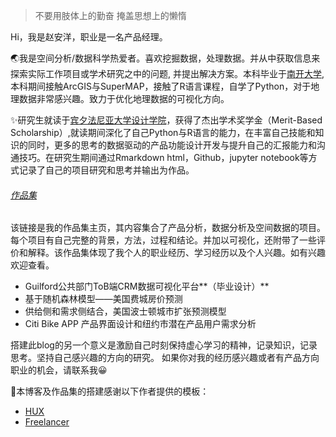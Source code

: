 > 不要用肢体上的勤奋
> 掩盖思想上的懒惰

Hi，我是赵安洋，职业是一名产品经理。

🌏我是空间分析/数据科学热爱者。喜欢挖掘数据，处理数据。并从中获取信息来探索实际工作项目或学术研究之中的问题, 并提出解决方案。本科毕业于[南开大学](https://www.nankai.edu.cn/), 本科期间接触ArcGIS与SuperMAP，接触了R语言课程，自学了Python，对于地理数据非常感兴趣。致力于优化地理数据的可视化方向。

✨研究生就读于[宾夕法尼亚大学设计学院](https://www.design.upenn.edu/)，获得了杰出学术奖学金（Merit-Based Scholarship）,就读期间深化了自己Python与R语言的能力，在丰富自己技能和知识的同时，更多的思考的数据驱动的产品功能设计开发与提升自己的汇报能力和沟通技巧。在研究生期间通过Rmarkdown html，Github，jupyter notebook等方式记录了自己的项目研究和思考并输出为作品。


###### [作品集](https://zhaoanyang36.github.io/profolio/)

该链接是我的作品集主页，其内容集合了产品分析，数据分析及空间数据的项目。每个项目有自己完整的背景，方法，过程和结论。并加以可视化，还附带了一些评价和解释。该作品集体现了我个人的职业经历、学习经历以及个人兴趣。如有兴趣欢迎查看。
 - Guilford公共部门ToB端CRM数据可视化平台**（毕业设计）**
 - 基于随机森林模型——美国费城房价预测
 - 供给侧和需求侧结合，美国波士顿城市扩张预测模型
 - Citi Bike APP 产品界面设计和纽约市潜在产品用户需求分析

搭建此blog的另一个意义是激励自己时刻保持虚心学习的精神，记录知识，记录思考。坚持自己感兴趣的方向的研究。
如果你对我的经历感兴趣或者有产品方向职业的机会，请联系我😀

🎉本博客及作品集的搭建感谢以下作者提供的模板：
 - [HUX](https://github.com/Huxpro/huxpro.github.io/blob/master/README.zh.md)
 - [Freelancer](https://startbootstrap.com/themes/freelancer/)

 
